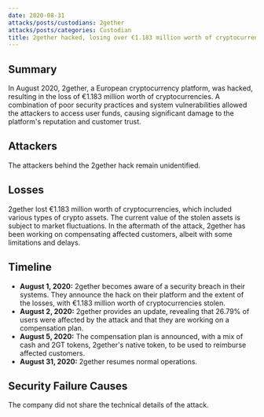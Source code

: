 ```yaml
---
date: 2020-08-31
attacks/posts/custodians: 2gether
attacks/posts/categories: Custodian
title: 2gether hacked, losing over €1.183 million worth of cryptocurrencies
---
```


## Summary

In August 2020, 2gether, a European cryptocurrency platform, was hacked, resulting in the loss of €1.183 million worth of cryptocurrencies. A combination of poor security practices and system vulnerabilities allowed the attackers to access user funds, causing significant damage to the platform's reputation and customer trust.

## Attackers

The attackers behind the 2gether hack remain unidentified.

## Losses

2gether lost €1.183 million worth of cryptocurrencies, which included various types of crypto assets. The current value of the stolen assets is subject to market fluctuations. In the aftermath of the attack, 2gether has been working on compensating affected customers, albeit with some limitations and delays.

## Timeline

- **August 1, 2020:** 2gether becomes aware of a security breach in their systems. They announce the hack on their platform and the extent of the losses, with €1.183 million worth of cryptocurrencies stolen.
- **August 2, 2020:** 2gether provides an update, revealing that 26.79% of users were affected by the attack and that they are working on a compensation plan.
- **August 5, 2020:** The compensation plan is announced, with a mix of cash and 2GT tokens, 2gether's native token, to be used to reimburse affected customers.
- **August 31, 2020:** 2gether resumes normal operations.

## Security Failure Causes

The company did not share the technical details of the attack.
